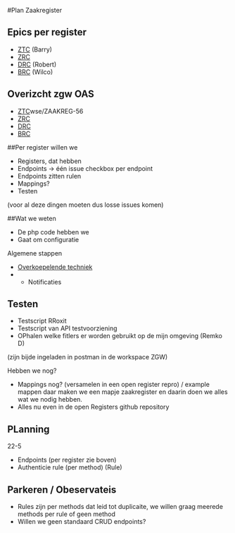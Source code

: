 #Plan Zaakregister

## Epics per register
- [ZTC](https://conduction.atlassian.net/browse/ZAAKREG-54) (Barry) 
- [ZRC](https://conduction.atlassian.net/browse/ZAAKREG-56) 
- [DRC](https://conduction.atlassian.net/browse/ZAAKREG-55) (Robert)
- [BRC](https://conduction.atlassian.net/browse/ZAAKREG-57) (Wilco)

## Overizcht zgw OAS
- [ZTC]()wse/ZAAKREG-56
- [ZRC]()
- [DRC]()
- [BRC]()

##Per register willen we
- Registers, dat hebben
- Endpoints -> één issue checkbox per endpoint
- Endpoints zitten rulen
- Mappings? 
- Testen

(voor al deze dingen moeten dus losse issues komen)



##Wat we weten
- De php code hebben we 
- Gaat om configuratie

Algemene stappen
- [Overkoepelende techniek](https://conduction.atlassian.net/browse/ZAAKREG-58)
- - Notificaties 

## Testen
- Testscript RRoxit
- Testscript van API testvoorziening
- OPhalen welke fitlers er worden gebruikt op de mijn omgeving (Remko D)

(zijn bijde ingeladen in postman in de workspace ZGW)

Hebben we nog?
- Mappings nog? (versamelen in een open register repro) / example mappen daar maken we een mapje zaakregister en daarin doen we alles wat we nodig hebben. 
- Alles nu even in de open Registers github repository

## PLanning

22-5
- Endpoints (per register zie boven)
- Authenticie rule (per method) (Rule)


## Parkeren / Obeservateis
- Rules zijn per methods dat leid tot duplicaite, we willen graag meerede methods per rule of geen method
- Willen we geen standaard CRUD endpoints?